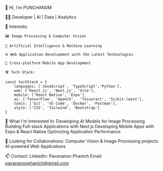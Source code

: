 👋 Hi, I'm PUNCHAN0M

👨‍💻 Developer | AI | Data | Analytics

👀 Interests:

    🖼️ Image Processing & Computer Vision
    
    🤖 Artificial Intelligence & Machine Learning
    
    🌐 Web Application Development with the Latest Technologies
    
    📱 Cross-platform Mobile App Development
    
    🛠️ Tech Stack:
    
```
const techStack = {
    languages: ['JavaScript', 'TypeScript','Python'],
    web: ['React.js', 'Next.js', 'Vite'],
    mobile: ['React Native', 'Expo'],
    ai: ['TensorFlow', 'OpenCV',  'Tesseract', 'Scikit-learn'],
    tools: ['Git', 'VS Code', 'Docker', 'Postman'],
    style: ['CSS', 'Tailwind', 'Bootstrap']
}
```
🌱 What I'm Interested In:
Developing AI Models for Image Processing
Building Full-stack Applications with Next.js
Developing Mobile Apps with Expo & React Native
Optimizing Application Performance

💞️ Looking for Collaborations:
Computer Vision & Image Processing projects
AI-powered Web Applications

📫 Contact:
LinkedIn: Pavananon Phanich
Email: pavananonphanich@gmail.com
